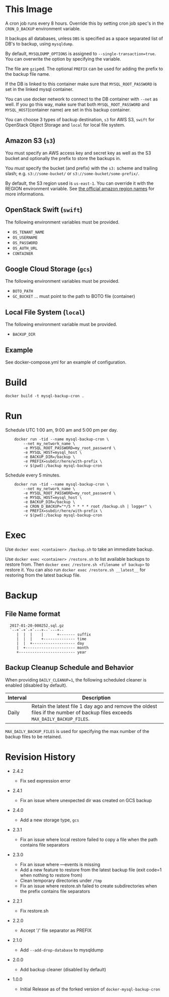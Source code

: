 # This Image

A cron job runs every 8 hours.  Override this by setting cron job spec's in
the `CRON_D_BACKUP` environment variable.

It backups all databases, unless `DBS`
is specified as a space separated list of DB's to backup, using `mysqldump`.

By default, `MYSQLDUMP_OPTIONS` is assigned to `--single-transaction=true`. You can overwrite the option by specifying the variable.

The file are `gzip`ed. The optional `PREFIX` can be used for adding the prefix to the backup file name.

If the DB is linked to this container make sure that `MYSQL_ROOT_PASSWORD` is set in the linked mysql container.

You can use docker network to connect to the DB container with `--net` as well. If you go this way, make sure that both `MYSQL_ROOT_PASSWORD` and `MYSQL_HOST`(container name) are set in this backup container.

You can choose 3 types of backup destination, `s3` for AWS S3, `swift` for OpenStack Object Storage and `local` for local file system.

## Amazon S3 (`s3`)

You must specify an AWS access key and secret key as well as the S3 bucket and
optionally the prefix to store the backups in.

You *must* specify the bucket (and prefix) with the `s3:` scheme and trailing
slash; e.g. `s3://some-bucket/` or `s3://some-bucket/some-prefix/`.

By default, the S3 region used is `us-east-1`.
You can override it  with the REGION environment variable.
See [the official amazon region names](http://docs.aws.amazon.com/general/latest/gr/rande.html#s3_region) for more informations.

## OpenStack Swift (`swift`)

The following environment variables must be provided.

- `OS_TENANT_NAME`
- `OS_USERNAME`
- `OS_PASSWORD`
- `OS_AUTH_URL`
- `CONTAINER`

## Google Cloud Storage (`gcs`)

The following environment variables must be provided.

- `BOTO_PATH`
- `GC_BUCKET` ... must point to the path to BOTO file (container)

## Local File System (`local`)

The following environment variable must be provided.

- `BACKUP_DIR`

## Example

See docker-compose.yml for an example of configuration.

# Build

    docker build -t mysql-backup-cron .

# Run

Schedule UTC 1:00 am, 9:00 am and 5:00 pm per day.

```
    docker run -tid --name mysql-backup-cron \
        --net my_network_name \
        -e MYSQL_ROOT_PASSWORD=my_root_password \
        -e MYSQL_HOST=mysql_host \
        -e BACKUP_DIR=/backup \
        -e PREFIX=subdir/here/with-prefix \
        -v $(pwd):/backup mysql-backup-cron
```

Schedule every 5 minutes.

```
    docker run -tid --name mysql-backup-cron \
        --net my_network_name \
        -e MYSQL_ROOT_PASSWORD=my_root_password \
        -e MYSQL_HOST=mysql_host \
        -e BACKUP_DIR=/backup \
        -e CRON_D_BACKUP="*/5 * * * * root /backup.sh | logger" \
        -e PREFIX=subdir/here/with-prefix \
        -v $(pwd):/backup mysql-backup-cron
```

# Exec

Use `docker exec <container> /backup.sh` to take an immediate backup.

Use `docker exec <container> /restore.sh` to list available backups to restore
from. Then `docker exec /restore.sh <filename of backup>` to
restore it. You can also run `docker exec /restore.sh __latest__` for restoring from the latest backup file.

# Backup

## File Name format

```
  2017-01-20-000252.sql.gz
  `--+`-+`-+`---+--`---+--
     |  |  |    |      +------- suffix
     |  |  |    +-------------- time
     |  |  +------------------- day
     |  +---------------------- month
     +------------------------- year
```

## Backup Cleanup Schedule and Behavior

When providing `DAILY_CLEANUP=1`, the following scheduled cleaner is enabled (disabled by default).

| Interval | Description                        |
|----------|------------------------------------|
| Daily    | Retain the latest file 1 day ago and remove the oldest files if the number of backup files exceeds `MAX_DAILY_BACKUP_FILES`. |

`MAX_DAILY_BACKUP_FILES` is used for specifying the max number of the backup files to be retained.

# Revision History
- 2.4.2
  * Fix sed expression error

- 2.4.1
  * Fix an issue where unexpected dir was created on GCS backup

- 2.4.0
  * Add a new storage type, `gcs`

- 2.3.1
  * Fix an issue where local restore failed to copy a file when the path contains file separators

- 2.3.0
  * Fix an issue where —events is missing
  * Add a new feature to restore from the latest backup file (exit code=1 when nothing to restore from)
  * Clean temporary directories under `/tmp`
  * Fix an issue where restore.sh failed to create subdirectories when the prefix contains file separators

- 2.2.1
  * Fix restore.sh

- 2.2.0
  * Accept '/' file separator as PREFIX

- 2.1.0
  * Add `--add-drop-database` to mysqldump

- 2.0.0
  * Add backup cleaner (disabled by default)

- 1.0.0
  * Initial Release as of the forked version of `docker-mysql-backup-cron`
